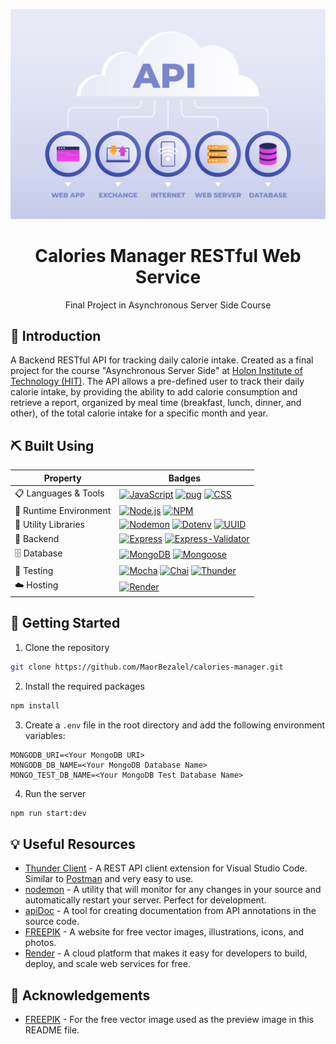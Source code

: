 ![](./resources/preview.jpg)

<div align="center">
    <h1>Calories Manager RESTful Web Service</h1>

</div>
<div align="center">
    Final Project in Asynchronous Server Side Course
</div>

## 🧐 Introduction <a name = "introduction"></a>

A Backend RESTful API for tracking daily calorie intake. Created as a final project for the course "Asynchronous Server Side" at [Holon Institute of Technology (HIT)](https://www.hit.ac.il/). The API allows a pre-defined user to track their daily calorie intake, by providing the ability to add calorie consumption and retrieve a report, organized by meal time (breakfast, lunch, dinner, and other), of the total calorie intake for a specific month and year.

## ⛏️ Built Using <a name = "built-using"></a>

<table>
    <thead>
        <tr>
            <th>Property</th>
            <th>Badges</th>
        </tr>
    </thead>
    <tbody>
        <tr>
            <td>📋 Languages & Tools</td>
            <td>
                <a href="https://www.javascript.com/"><img src="https://img.shields.io/badge/JavaScript-F7DF1E.svg?style=for-the-badge&logo=JavaScript&logoColor=black" alt="JavaScript"></a>
                <a href="https://pugjs.org/api/getting-started.html"><img src="https://img.shields.io/badge/Pug-A86454.svg?style=for-the-badge&logo=Pug&logoColor=white" alt="pug"></a>
                <a href="https://www.w3.org/Style/CSS/Overview.en.html"><img src="https://img.shields.io/badge/CSS3-1572B6.svg?style=for-the-badge&logo=CSS3&logoColor=white" alt="CSS"></a>
            </td>
        </tr>
        <tr>
            <td>🚀 Runtime Environment</td>
            <td>
                <a href="https://nodejs.org/"><img src="https://img.shields.io/badge/Node.js-339933.svg?style=for-the-badge&logo=Node.js&logoColor=white" alt="Node.js"></a>
                <a href="https://www.npmjs.com/"><img src="https://img.shields.io/badge/NPM-%23CB3837.svg?style=for-the-badge&logo=npm&logoColor=white" alt="NPM"></a>
            </td>
        </tr>
        <tr>
            <td>🔧 Utility Libraries</td>
            <td>
                <a href="https://nodemon.io/"><img src="https://img.shields.io/badge/Nodemon-76D04B.svg?style=for-the-badge&logo=Nodemon&logoColor=white" alt="Nodemon"></a>
                <a href="https://www.dotenv.org/"><img src="https://img.shields.io/badge/.ENV-ECD53F.svg?style=for-the-badge&logo=dotenv&logoColor=black" alt="Dotenv"></a>
                <a href="https://www.uuidgenerator.net/version4"><img src="https://img.shields.io/badge/UUID-4.svg?style=for-the-badge&logo=uuid&logoColor=black" alt="UUID"></a>
            </td>
        </tr>
        <tr>
            <td>📡 Backend</td>
            <td>
                <a href="https://expressjs.com/"><img src="https://img.shields.io/badge/Express-000000.svg?style=for-the-badge&logo=Express&logoColor=white" alt="Express"></a>
                <a href="https://express-validator.github.io/docs"><img src="https://img.shields.io/badge/Express--Validator-gray?style=for-the-badge&logo=express" alt="Express-Validator"></a>
            </td>
        </tr>
        <tr>
            <td>🗄️ Database</td>
            <td>
                <a href="https://www.mongodb.com/"><img src="https://img.shields.io/badge/MongoDB-4EA94B.svg?style=for-the-badge&logo=MongoDB&logoColor=white" alt="MongoDB"></a>
                <a href="https://www.mongoosejs.com/"><img src="https://img.shields.io/badge/Mongoose-880000.svg?style=for-the-badge&logo=Mongoose&logoColor=white" alt="Mongoose"></a>
        </tr>
        <tr>
        <td>🧪 Testing</td>
            <td>
                <a href="https://mochajs.org/"><img src="https://img.shields.io/badge/Mocha-8D6748.svg?style=for-the-badge&logo=Mocha&logoColor=white" alt="Mocha"></a>
                <a href="https://www.chaijs.com/"><img src="https://img.shields.io/badge/Chai-wheat.svg?style=for-the-badge&logo=Chai&logoColor=A30701" alt="Chai"></a>
                <a href="https://www.thunderclient.com/"><img src="https://img.shields.io/badge/Thunder_Client-663399?style=for-the-badge&logo=Thunderstore&logoColor=white" alt="Thunder"></a>
            </td>
        </tr>
        <tr>
        <td>☁️ Hosting</td>
            <td>
                <a href="https://render.com/"><img src="https://img.shields.io/badge/Render-46E3B7.svg?style=for-the-badge&logo=Render&logoColor=white" alt="Render"></a>
            </td>
        </tr>
    </tbody>
</table>

## 🏁 Getting Started <a name = "getting-started"></a>

1. Clone the repository

```bash
git clone https://github.com/MaorBezalel/calories-manager.git
```

2. Install the required packages

```bash
npm install
```

3. Create a `.env` file in the root directory and add the following environment variables:

```env
MONGODB_URI=<Your MongoDB URI>
MONGODB_DB_NAME=<Your MongoDB Database Name>
MONGO_TEST_DB_NAME=<Your MongoDB Test Database Name>
```

4. Run the server

```bash
npm run start:dev
```

## 💡 Useful Resources <a name ="useful-resources"></a>

-   [Thunder Client](https://www.thunderclient.com/) - A REST API client extension for Visual Studio Code. Similar to [Postman](https://www.postman.com/) and very easy to use.
-   [nodemon](https://nodemon.io/) - A utility that will monitor for any changes in your source and automatically restart your server. Perfect for development.
-   [apiDoc](https://apidocjs.com/) - A tool for creating documentation from API annotations in the source code.
-   [FREEPIK](https://www.freepik.com/) - A website for free vector images, illustrations, icons, and photos.
-   [Render](https://render.com/) - A cloud platform that makes it easy for developers to build, deploy, and scale web services for free.

## 🙏 Acknowledgements <a name ="acknowledgements"></a>

-   [FREEPIK](https://www.freepik.com/) - For the free vector image used as the preview image in this README file.
